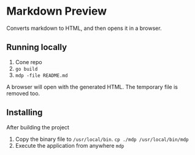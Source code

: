 # Markdown Preview

Converts markdown to HTML, and then opens it in a browser. 

## Running locally

1. Cone repo
2. `go build`
3. `mdp -file README.md`

A browser will open with the generated HTML. The temporary file is removed too.

## Installing

After building the project

1. Copy the binary file to `/usr/local/bin`. `cp ./mdp /usr/local/bin/mdp`
2. Execute the application from anywhere `mdp`
